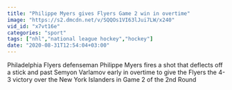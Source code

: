 ```yaml
---
title: "Philippe Myers gives Flyers Game 2 win in overtime"
image: "https://s2.dmcdn.net/v/SQQOs1VI63lJui7LW/x240"
vid_id: "x7vt16e"
categories: "sport"
tags: ["nhl","national league hockey","hockey"]
date: "2020-08-31T12:54:04+03:00"
---
```

Philadelphia Flyers defenseman Philippe Myers fires a shot that deflects off a stick and past Semyon Varlamov early in overtime to give the Flyers the 4-3 victory over the New York Islanders in Game 2 of the 2nd Round
